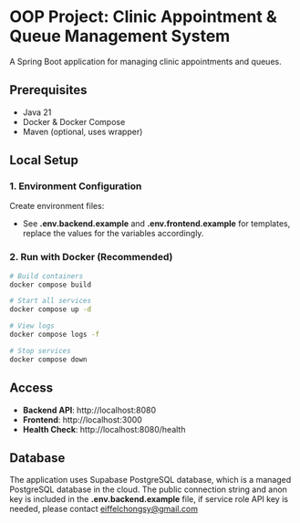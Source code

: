 # OOP Project: Clinic Appointment & Queue Management System

A Spring Boot application for managing clinic appointments and queues.

## Prerequisites

- Java 21
- Docker & Docker Compose
- Maven (optional, uses wrapper)

## Local Setup

### 1. Environment Configuration

Create environment files:
- See **.env.backend.example** and **.env.frontend.example** for templates, replace the values for the variables accordingly.

### 2. Run with Docker (Recommended)

```bash
# Build containers
docker compose build

# Start all services
docker compose up -d

# View logs
docker compose logs -f

# Stop services
docker compose down
```

## Access

- **Backend API**: http://localhost:8080
- **Frontend**: http://localhost:3000
- **Health Check**: http://localhost:8080/health

## Database

The application uses Supabase PostgreSQL database, which is a managed PostgreSQL database in the cloud. The public connection string and anon key is included in the **.env.backend.example** file, if service role API key is needed, please contact eiffelchongsy@gmail.com